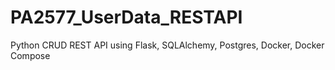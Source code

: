 # PA2577_UserData_RESTAPI
Python CRUD REST API using Flask, SQLAlchemy, Postgres, Docker, Docker Compose
